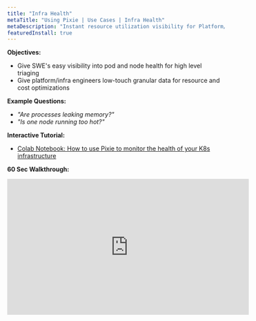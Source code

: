 ```yaml
---
title: "Infra Health"
metaTitle: "Using Pixie | Use Cases | Infra Health"
metaDescription: "Instant resource utilization visibility for Platform/Infra/DevOps"
featuredInstall: true
---
```


**Objectives:** 

- Give SWE's easy visibility into pod and node health for high level triaging
- Give platform/infra engineers low-touch granular data for resource and cost optimizations

**Example Questions:** 

- _"Are processes leaking memory?"_
- _"Is one node running too hot?"_

**Interactive Tutorial:** 

- [Colab Notebook: How to use Pixie to monitor the health of your K8s infrastructure ](https://github.com/pixie-labs/pixie/blob/main/pxl_scripts/colab_notebooks/User-guide_Infra-stats.ipynb)

**60 Sec Walkthrough:** 

<iframe width="560" height="315" src="https://www.youtube.com/embed/Yx7TuSJmt18" frameborder="0" allow="accelerometer; autoplay; encrypted-media; gyroscope; picture-in-picture" allowfullscreen></iframe>
